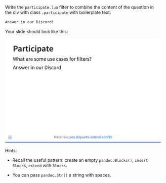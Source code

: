 Write the `participate.lua` filter to combine the content of the question in the div with class `.participate` with boilerplate text: 

```markdown
Answer in our Discord!
```

Your slide should look like this:

![](example-slide.png)

Hints:

* Recall the useful pattern: create an empty `pandoc.Blocks()`, `insert` `Block`s, `extend` with `Blocks`.

* You can pass `pandoc.Str()` a string with spaces. 

